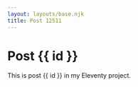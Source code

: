 ```yaml
---
layout: layouts/base.njk
title: Post 12511
---
```


# Post {{ id }}

This is post {{ id }} in my Eleventy project.
